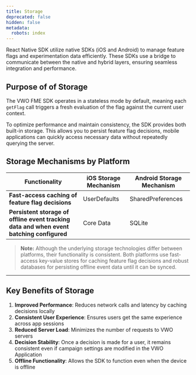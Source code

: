 ```yaml
---
title: Storage
deprecated: false
hidden: false
metadata:
  robots: index
---
```

React Native SDK utilize native SDKs (iOS and Android) to manage feature flags and experimentation data efficiently. These SDKs use a bridge to communicate between the native and hybrid layers, ensuring seamless integration and performance.

## Purpose of of Storage

The VWO FME SDK operates in a stateless mode by default, meaning each `getFlag` call triggers a fresh evaluation of the flag against the current user context.

To optimize performance and maintain consistency, the SDK provides both built-in storage. This allows you to persist feature flag decisions, mobile applications can quickly access necessary data without repeatedly querying the server.

## Storage Mechanisms by Platform

| **Functionality**                                                                        | **iOS Storage Mechanism** | **Android Storage Mechanism** |
| ---------------------------------------------------------------------------------------- | ------------------------- | ----------------------------- |
| **Fast-access caching of feature flag decisions**                                        | UserDefaults              | SharedPreferences             |
| **Persistent storage of offline event tracking data and when event batching configured** | Core Data                 | SQLite                        |

> **Note:** Although the underlying storage technologies differ between platforms, their functionality is consistent. Both platforms use fast-access key-value stores for caching feature flag decisions and robust databases for persisting offline event data until it can be synced.

***

## Key Benefits of Storage

1. **Improved Performance**: Reduces network calls and latency by caching decisions locally
2. **Consistent User Experience**: Ensures users get the same experience across app sessions
3. **Reduced Server Load**: Minimizes the number of requests to VWO servers
4. **Decision Stability**: Once a decision is made for a user, it remains consistent even if campaign settings are modified in the VWO Application
5. **Offline Functionality**: Allows the SDK to function even when the device is offline